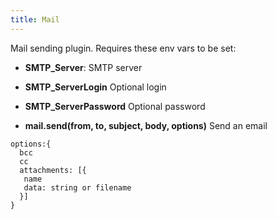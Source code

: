 ```yaml
---
title: Mail
---
```


Mail sending plugin. Requires these env vars to be set:
* **SMTP_Server**:  SMTP server
* **SMTP_ServerLogin** Optional login
* **SMTP_ServerPassword** Optional password

* **mail.send(from, to, subject, body, options)** Send an email
```
options:{
  bcc
  cc
  attachments: [{
   name
   data: string or filename
  }]
}
```